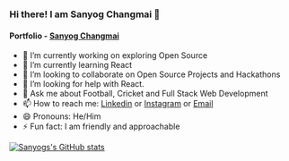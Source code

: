 ### Hi there! I am Sanyog Changmai 👋


#### Portfolio - [Sanyog Changmai](https://sanyogchangmai.github.io/)

- 🔭 I’m currently working on exploring Open Source
- 🌱 I’m currently learning React
- 👯 I’m looking to collaborate on Open Source Projects and Hackathons
- 🤔 I’m looking for help with React.
- 💬 Ask me about Football, Cricket and Full Stack Web Development
- 📫 How to reach me: [Linkedin](https://www.linkedin.com/in/sanyogchangmai29/) or [Instagram](https://www.instagram.com/iam_changmai/) or [Email](mailto:sanyogchangmai29@gmail.com)
- 😄 Pronouns: He/Him
- ⚡ Fun fact: I am friendly and approachable

[![Sanyogs's GitHub stats](https://github-readme-stats.vercel.app/api?username=sanyogchangmai)](https://github.com/anuraghazra/github-readme-stats)

